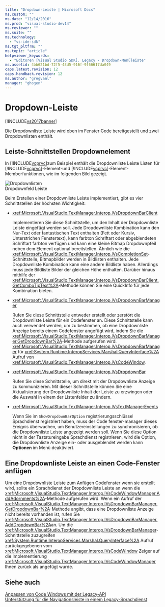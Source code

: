 ```yaml
---
title: "Dropdown-Leiste | Microsoft Docs"
ms.custom: ""
ms.date: "12/14/2016"
ms.prod: "visual-studio-dev14"
ms.reviewer: ""
ms.suite: ""
ms.technology: 
  - "vs-ide-sdk"
ms.tgt_pltfrm: ""
ms.topic: "article"
helpviewer_keywords: 
  - "Editoren [Visual Studio SDK], Legacy - Dropdown-Menüleiste"
ms.assetid: 4bb621bd-72f5-43d5-916f-9f66617da049
caps.latest.revision: 12
caps.handback.revision: 12
ms.author: "gregvanl"
manager: "ghogen"
---
```

# Dropdown-Leiste
[!INCLUDE[vs2017banner](../code-quality/includes/vs2017banner.md)]

Die Dropdownliste Leiste wird oben im Fenster Code bereitgestellt und zwei Dropdownlisten enthält.  
  
## Leiste\-Schnittstellen Dropdownelement  
 In [!INCLUDE[vcprvc](../code-quality/includes/vcprvc_md.md)]zum Beispiel enthält die Dropdownliste Leiste Listen für [!INCLUDE[vcprvc](../code-quality/includes/vcprvc_md.md)]\-Element\-und [!INCLUDE[vcprvc](../code-quality/includes/vcprvc_md.md)]\-Element\-Memberfunktionen, wie im folgenden Bild gezeigt.  
  
 ![Dropdownlisten](../extensibility/media/vsdropdown_bar.png "vsDropdown\_bar")  
Dropdownfeld Leiste  
  
 Beim Erstellen einer Dropdownliste Leiste implementiert, gibt es vier Schnittstellen der höchsten Wichtigkeit:  
  
-   <xref:Microsoft.VisualStudio.TextManager.Interop.IVsDropdownBarClient>  
  
     Implementieren Sie diese Schnittstelle, um den Inhalt der Dropdownliste Leiste eingefügt werden soll.  Jede Dropdownliste Kombination kann den Nur\-Text oder fantastischen Text enthalten \(Fett oder Kursiv, Unterstrichen Fenstertext\), kann farbton Schriftart oder abgeblendeten Schriftart farbton verfügen und kann eine kleine Bitmap Dropdownpfeil neben dem Element optional bereitstellen.  Ähnlich wie die <xref:Microsoft.VisualStudio.TextManager.Interop.IVsCompletionSet>\-Schnittstelle, Bitmapbilder werden in Bildlisten enthalten.  Jede Dropdownliste Kombination kann eine andere Bildliste haben. Allerdings muss jede Bildliste Bilder der gleichen Höhe enthalten.  Darüber hinaus mithilfe der <xref:Microsoft.VisualStudio.TextManager.Interop.IVsDropdownBarClient.GetComboTipText%2A>\-Methode können Sie eine QuickInfo für jede Kombination bieten.  
  
-   <xref:Microsoft.VisualStudio.TextManager.Interop.IVsDropdownBarManager>  
  
     Rufen Sie diese Schnittstelle entweder erstellt oder zerstört die Dropdownliste Leiste für ein Codefenster an.  Diese Schnittstelle kann auch verwendet werden, um zu bestimmen, ob eine Dropdownliste Anzeige bereits einem Codefenster angefügt wird, indem Sie die <xref:Microsoft.VisualStudio.TextManager.Interop.IVsDropdownBarManager.GetDropdownBar%2A>\-Methode aufgerufen wird.  <xref:Microsoft.VisualStudio.TextManager.Interop.IVsDropdownBarManager> für <xref:System.Runtime.InteropServices.Marshal.QueryInterface%2A> Aufruf von <xref:Microsoft.VisualStudio.TextManager.Interop.IVsCodeWindow>.  
  
-   <xref:Microsoft.VisualStudio.TextManager.Interop.IVsDropdownBar>  
  
     Rufen Sie diese Schnittstelle, um direkt mit der Dropdownliste Anzeige zu kommunizieren.  Mit dieser Schnittstelle können Sie eine Aktualisierung der Dropdownliste Inhalt der Leiste zu erzwingen oder die Auswahl in einem der Listenfelder zu ändern.  
  
-   <xref:Microsoft.VisualStudio.TextManager.Interop.IVsTextManagerEvents>  
  
     Wenn Sie im `ShowDropdownBarOption` registrierungsschlüssel Sprachdienst registriert haben, muss der Code fenster\-manager dieses Ereignis überwachen, um Benutzereinstellungen zu synchronisieren, ob die Dropdownliste Leiste angezeigt werden soll.  Wenn Sie diese Option nicht in der Tastatureingabe Sprachdienst registrieren, wird die Option, die Dropdownliste Anzeige ein\- oder ausgeblendet werden kann **Optionen** im Menü deaktiviert.  
  
## Eine Dropdownliste Leiste an einen Code\-Fenster anfügen  
 Um eine Dropdownliste Leiste zum Anfügen Codefenster wenn sie erstellt wird, sollte ein Sprachdienst der Dropdownliste Leiste an wenn die <xref:Microsoft.VisualStudio.TextManager.Interop.IVsCodeWindowManager.AddAdornments%2A>\-Methode aufgerufen wird.  Wenn ein Aufruf der <xref:Microsoft.VisualStudio.TextManager.Interop.IVsDropdownBarManager.GetDropdownBar%2A>\-Methode angibt, dass eine Dropdownliste Anzeige nicht bereits vorhanden ist, rufen Sie <xref:Microsoft.VisualStudio.TextManager.Interop.IVsDropdownBarManager.AddDropdownBar%2A>an.  Um die <xref:Microsoft.VisualStudio.TextManager.Interop.IVsDropdownBarManager>\-Schnittstelle zuzugreifen <xref:System.Runtime.InteropServices.Marshal.QueryInterface%2A> Aufruf zurückgegebenen vom <xref:Microsoft.VisualStudio.TextManager.Interop.IVsCodeWindow> Zeiger auf die Implementierung <xref:Microsoft.VisualStudio.TextManager.Interop.IVsCodeWindowManager> Ihnen zurück als angefügt wurde.  
  
## Siehe auch  
 [Anpassen von Code Windows mit der Legacy\-API](../extensibility/customizing-code-windows-by-using-the-legacy-api.md)   
 [Unterstützung für die Navigationsleiste in einem Legacy\-Sprachdienst](../extensibility/internals/support-for-the-navigation-bar-in-a-legacy-language-service.md)